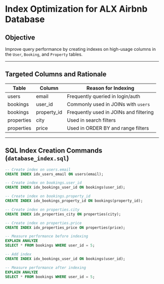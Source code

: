 # Index Optimization for ALX Airbnb Database

## Objective
Improve query performance by creating indexes on high-usage columns in the `User`, `Booking`, and `Property` tables.

---

## Targeted Columns and Rationale

| Table     | Column        | Reason for Indexing                        |
|-----------|---------------|--------------------------------------------|
| users     | email         | Frequently queried in login/auth          |
| bookings  | user_id       | Commonly used in JOINs with `users`       |
| bookings  | property_id   | Frequently used in JOINs and filtering     |
| properties| city          | Used in search filters                     |
| properties| price         | Used in ORDER BY and range filters         |

---

## SQL Index Creation Commands (`database_index.sql`)

```sql
-- Create index on users.email
CREATE INDEX idx_users_email ON users(email);

-- Create index on bookings.user_id
CREATE INDEX idx_bookings_user_id ON bookings(user_id);

-- Create index on bookings.property_id
CREATE INDEX idx_bookings_property_id ON bookings(property_id);

-- Create index on properties.city
CREATE INDEX idx_properties_city ON properties(city);

-- Create index on properties.price
CREATE INDEX idx_properties_price ON properties(price);

-- Measure performance before indexing
EXPLAIN ANALYZE
SELECT * FROM bookings WHERE user_id = 5;

-- Add index
CREATE INDEX idx_bookings_user_id ON bookings(user_id);

-- Measure performance after indexing
EXPLAIN ANALYZE
SELECT * FROM bookings WHERE user_id = 5;
